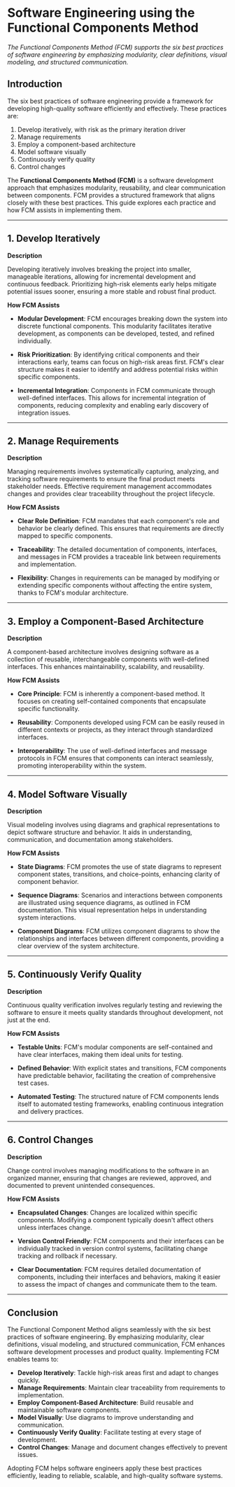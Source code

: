 # Software Engineering using the Functional Components Method

_The Functional Components Method (FCM) supports the six best practices of software engineering by emphasizing modularity, clear definitions, visual modeling, and structured communication._

## Introduction

The six best practices of software engineering provide a framework for developing high-quality software efficiently and effectively. These practices are:

1. Develop iteratively, with risk as the primary iteration driver
2. Manage requirements
3. Employ a component-based architecture
4. Model software visually
5. Continuously verify quality
6. Control changes

The **Functional Components Method (FCM)** is a software development approach that emphasizes modularity, reusability, and clear communication between components. FCM provides a structured framework that aligns closely with these best practices. This guide explores each practice and how FCM assists in implementing them.

---

## 1. Develop Iteratively

**Description**

Developing iteratively involves breaking the project into smaller, manageable iterations, allowing for incremental development and continuous feedback. Prioritizing high-risk elements early helps mitigate potential issues sooner, ensuring a more stable and robust final product.

**How FCM Assists**

- **Modular Development**: FCM encourages breaking down the system into discrete functional components. This modularity facilitates iterative development, as components can be developed, tested, and refined individually.
  
- **Risk Prioritization**: By identifying critical components and their interactions early, teams can focus on high-risk areas first. FCM's clear structure makes it easier to identify and address potential risks within specific components.
  
- **Incremental Integration**: Components in FCM communicate through well-defined interfaces. This allows for incremental integration of components, reducing complexity and enabling early discovery of integration issues.

---

## 2. Manage Requirements

**Description**

Managing requirements involves systematically capturing, analyzing, and tracking software requirements to ensure the final product meets stakeholder needs. Effective requirement management accommodates changes and provides clear traceability throughout the project lifecycle.

**How FCM Assists**

- **Clear Role Definition**: FCM mandates that each component's role and behavior be clearly defined. This ensures that requirements are directly mapped to specific components.
  
- **Traceability**: The detailed documentation of components, interfaces, and messages in FCM provides a traceable link between requirements and implementation.
  
- **Flexibility**: Changes in requirements can be managed by modifying or extending specific components without affecting the entire system, thanks to FCM's modular architecture.

---

## 3. Employ a Component-Based Architecture

**Description**

A component-based architecture involves designing software as a collection of reusable, interchangeable components with well-defined interfaces. This enhances maintainability, scalability, and reusability.

**How FCM Assists**

- **Core Principle**: FCM is inherently a component-based method. It focuses on creating self-contained components that encapsulate specific functionality.
  
- **Reusability**: Components developed using FCM can be easily reused in different contexts or projects, as they interact through standardized interfaces.
  
- **Interoperability**: The use of well-defined interfaces and message protocols in FCM ensures that components can interact seamlessly, promoting interoperability within the system.

---

## 4. Model Software Visually

**Description**

Visual modeling involves using diagrams and graphical representations to depict software structure and behavior. It aids in understanding, communication, and documentation among stakeholders.

**How FCM Assists**

- **State Diagrams**: FCM promotes the use of state diagrams to represent component states, transitions, and choice-points, enhancing clarity of component behavior.
  
- **Sequence Diagrams**: Scenarios and interactions between components are illustrated using sequence diagrams, as outlined in FCM documentation. This visual representation helps in understanding system interactions.
  
- **Component Diagrams**: FCM utilizes component diagrams to show the relationships and interfaces between different components, providing a clear overview of the system architecture.

---

## 5. Continuously Verify Quality

**Description**

Continuous quality verification involves regularly testing and reviewing the software to ensure it meets quality standards throughout development, not just at the end.

**How FCM Assists**

- **Testable Units**: FCM's modular components are self-contained and have clear interfaces, making them ideal units for testing.
  
- **Defined Behavior**: With explicit states and transitions, FCM components have predictable behavior, facilitating the creation of comprehensive test cases.
  
- **Automated Testing**: The structured nature of FCM components lends itself to automated testing frameworks, enabling continuous integration and delivery practices.

---

## 6. Control Changes

**Description**

Change control involves managing modifications to the software in an organized manner, ensuring that changes are reviewed, approved, and documented to prevent unintended consequences.

**How FCM Assists**

- **Encapsulated Changes**: Changes are localized within specific components. Modifying a component typically doesn't affect others unless interfaces change.
  
- **Version Control Friendly**: FCM components and their interfaces can be individually tracked in version control systems, facilitating change tracking and rollback if necessary.
  
- **Clear Documentation**: FCM requires detailed documentation of components, including their interfaces and behaviors, making it easier to assess the impact of changes and communicate them to the team.

---

## Conclusion

The Functional Component Method aligns seamlessly with the six best practices of software engineering. By emphasizing modularity, clear definitions, visual modeling, and structured communication, FCM enhances software development processes and product quality. Implementing FCM enables teams to:

- **Develop Iteratively**: Tackle high-risk areas first and adapt to changes quickly.
- **Manage Requirements**: Maintain clear traceability from requirements to implementation.
- **Employ Component-Based Architecture**: Build reusable and maintainable software components.
- **Model Visually**: Use diagrams to improve understanding and communication.
- **Continuously Verify Quality**: Facilitate testing at every stage of development.
- **Control Changes**: Manage and document changes effectively to prevent issues.

Adopting FCM helps software engineers apply these best practices efficiently, leading to reliable, scalable, and high-quality software systems.
